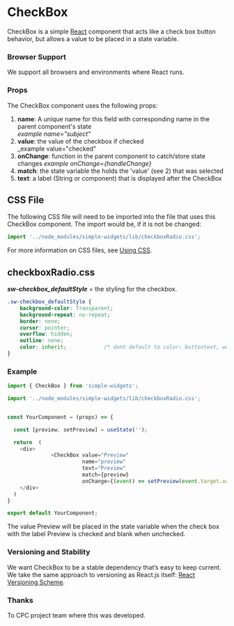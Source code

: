 # **CheckBox**

CheckBox is a simple [React] component that acts like a check box button behavior, but allows a value to be placed in a state variable.


### **Browser Support**

We support all browsers and environments where React runs.

### **Props**
The CheckBox component uses the following props:

1. **name**: A unique name for this field with corresponding name in the parent component's state    
    _example name="subject"_
2. **value**: the value of the checkbox if checked  
    _example value="checked"
3. **onChange**: function in the parent component to catch/store state changes 
    _example onChange={handleChange}_
5. **match**: the state variable the holds the 'value' (see 2) that was selected
6. **text**: a label (String or component) that is displayed after the CheckBox

## CSS File

The following CSS file will need to be imported into the file that uses this CheckBox component.  The import would be, if it is not be changed:

```javascript
import '../node_modules/simple-widgets/lib/checkboxRadio.css';
```

For more information on CSS files, see [Using CSS](./UsingCSS.md).


## checkboxRadio.css

***sw-checkbox_defaultStyle*** = the styling for the checkbox.

```css
.sw-checkbox_defaultStyle {
    background-color: Transparent;
    background-repeat: no-repeat;
    border: none;
    cursor: pointer;
    overflow: hidden;
    outline: none;
    color: inherit;            /* dont default to color: buttontext, wont match the current theme */
}
```

### **Example**
```javascript
import { CheckBox } from 'simple-widgets';

import '../node_modules/simple-widgets/lib/checkboxRadio.css';


const YourComponent = (props) => {

  const [preview, setPreview] = useState('');

  return  (
    <div>
              <CheckBox value="Preview" 
                        name="preview" 
                        text="Preview" 
                        match={preview} 
                        onChange={(event) => setPreview(event.target.value)} />
    </div>
  )
}

export default YourComponent;
```

The value Preview will be placed in the state variable when the check box with the label Preview is checked and blank when unchecked.


### **Versioning and Stability**

We want CheckBox to be a stable dependency that’s easy to keep current. We take the same approach to versioning as React.js itself: [React Versioning Scheme](https://facebook.github.io/react/blog/2016/02/19/new-versioning-scheme.html).

### **Thanks**

To CPC project team where this was developed.

[React]: https://facebook.github.io/react
[build-badge]: https://img.shields.io/travis/ReactTraining/react-router/master.svg?style=flat-square
[build]: https://travis-ci.org/ReactTraining/react-router

[npm-badge]: https://img.shields.io/npm/v/react-router.svg?style=flat-square
[npm]: https://www.npmjs.org/package/react-router

[codecov-badge]: https://img.shields.io/codecov/c/github/ReactTraining/react-router/master.svg?style=flat-square
[codecov]: https://codecov.io/gh/ReactTraining/react-router

[discord-badge]: https://img.shields.io/badge/Discord-join%20chat%20%E2%86%92-738bd7.svg?style=flat-square
[discord]: https://discord.gg/0ZcbPKXt5bYaNQ46
